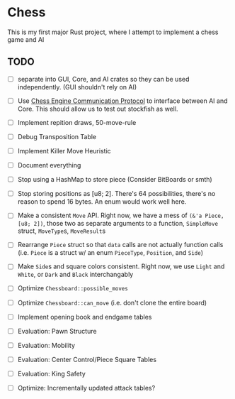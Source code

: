# Chess

This is my first major Rust project, where I attempt to implement a chess game and AI

## TODO
- [ ] separate into GUI, Core, and AI crates so they can be used independently. (GUI shouldn't rely on AI)
- [ ] Use [Chess Engine Communication Protocol](https://www.chessprogramming.org/Chess_Engine_Communication_Protocol) to interface between AI and Core. This should allow us to test out stockfish as well. 
- [ ] Implement repition draws, 50-move-rule
- [ ] Debug Transposition Table
- [ ] Implement Killer Move Heuristic
- [ ] Document everything
- [ ] Stop using a HashMap to store piece (Consider BitBoards or smth)
- [ ] Stop storing positions as [u8; 2]. There's 64 possibilities, there's no reason to spend 16 bytes. An enum would work well here.
- [ ] Make a consistent `Move` API. Right now, we have a mess of `(&'a Piece, [u8; 2])`, those two as separate arguments to a function, `SimpleMove` struct, `MoveType`s, `MoveResult`s
- [ ] Rearrange `Piece` struct so that `data` calls are not actually function calls (i.e. `Piece` is a struct w/ an enum `PieceType`, `Position`, and `Side`)
- [ ] Make `Side`s and square colors consistent. Right now, we use `Light` and `White`, or `Dark` and `Black` interchangably
- [ ] Optimize `Chessboard::possible_moves`
- [ ] Optimize `Chessboard::can_move` (i.e. don't clone the entire board)
- [ ] Implement opening book and endgame tables
- [ ] Evaluation: Pawn Structure
- [ ] Evaluation: Mobility
- [ ] Evaluation: Center Control/Piece Square Tables
- [ ] Evaluation: King Safety
- [ ] Optimize: Incrementally updated attack tables?



